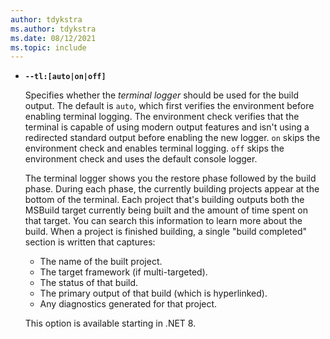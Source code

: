 ```yaml
---
author: tdykstra
ms.author: tdykstra
ms.date: 08/12/2021
ms.topic: include
---
```

- **`--tl:[auto|on|off]`**

  Specifies whether the *terminal logger* should be used for the build output. The default is `auto`, which first verifies the environment before enabling terminal logging. The environment check verifies that the terminal is capable of using modern output features and isn't using a redirected standard output before enabling the new logger. `on` skips the environment check and enables terminal logging. `off` skips the environment check and uses the default console logger.

  The terminal logger shows you the restore phase followed by the build phase. During each phase, the currently building projects appear at the bottom of the terminal. Each project that's building outputs both the MSBuild target currently being built and the amount of time spent on that target. You can search this information to learn more about the build. When a project is finished building, a single "build completed" section is written that captures:

  - The name of the built project.
  - The target framework (if multi-targeted).
  - The status of that build.
  - The primary output of that build (which is hyperlinked).
  - Any diagnostics generated for that project.

  This option is available starting in .NET 8.
